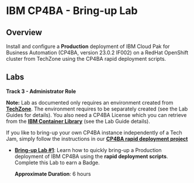 # IBM CP4BA - Bring-up Lab

## Overview

Install and configure a **Production** deployment of IBM Cloud Pak for Business Automation (CP4BA, version 23.0.2 IF002) on a RedHat OpenShift cluster from TechZone using the CP4BA rapid deployment scripts.


## Labs

**Track 3 - Administrator Role**

**Note:** Lab as documented only requires an environment created from **<a href="https://techzone.ibm.com/collection/ibm-cloud-pak-for-business-automation-and-digital-labor-jam-in-a-box/environments" target="_blank">TechZone</a>**. The environment requires to be separately created (see the Lab Guides for details). You also need a CP4BA License which you can retrieve from the **<a href="https://myibm.ibm.com/products-services/containerlibrary" target="_blank">IBM Container Library</a>** (see the Lab Guide details).

If you like to bring-up your own CP4BA instance independently of a Tech Jam, simply follow the instructions in our **<a href="https://github.com/IBM/cp4ba-rapid-deployment" target="_blank">CP4BA rapid deployment project</a>**


- **[Bring-up Lab #1](Bring-Up-Lab-1/README.md)**: Learn how to quickly bring-up a Production deployment of IBM CP4BA using the **rapid deployment scripts**. Complete this Lab to earn a Badge.

    **Approximate Duration**: 6 hours
